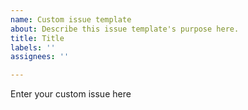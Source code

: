 ```yaml
---
name: Custom issue template
about: Describe this issue template's purpose here.
title: Title
labels: ''
assignees: ''

---
```


Enter your custom issue here
